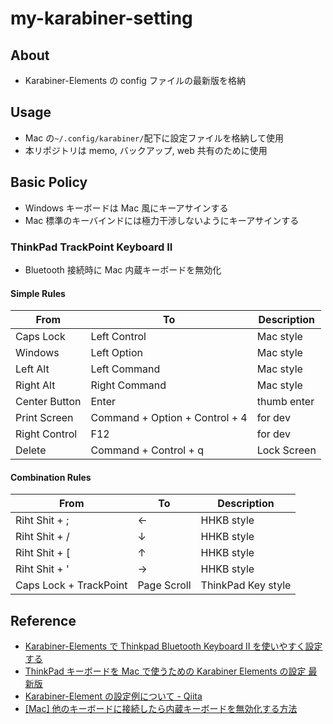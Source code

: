 # my-karabiner-setting

## About

- Karabiner-Elements の config ファイルの最新版を格納

## Usage

- Mac の`~/.config/karabiner/`配下に設定ファイルを格納して使用
- 本リポジトリは memo, バックアップ, web 共有のために使用

## Basic Policy

- Windows キーボードは Mac 風にキーアサインする
- Mac 標準のキーバインドには極力干渉しないようにキーアサインする

### ThinkPad TrackPoint Keyboard II

- Bluetooth 接続時に Mac 内蔵キーボードを無効化

#### Simple Rules

| From          | To                             | Description |
| ------------- | ------------------------------ | ----------- |
| Caps Lock     | Left Control                   | Mac style   |
| Windows       | Left Option                    | Mac style   |
| Left Alt      | Left Command                   | Mac style   |
| Right Alt     | Right Command                  | Mac style   |
| Center Button | Enter                          | thumb enter |
| Print Screen  | Command + Option + Control + 4 | for dev     |
| Right Control | F12                            | for dev     |
| Delete        | Command + Control + q          | Lock Screen |

#### Combination Rules

| From                   | To          | Description        |
| ---------------------- | ----------- | ------------------ |
| Riht Shit + ;          | ←           | HHKB style         |
| Riht Shit + /          | ↓           | HHKB style         |
| Riht Shit + [          | ↑           | HHKB style         |
| Riht Shit + '          | →           | HHKB style         |
| Caps Lock + TrackPoint | Page Scroll | ThinkPad Key style |

## Reference

- [Karabiner-Elements で Thinkpad Bluetooth Keyboard II を使いやすく設定する](https://norabal.com/programming/1822/)
- [ThinkPad キーボードを Mac で使うための Karabiner Elements の設定 最新版](https://takezoe.hatenablog.com/entry/2020/07/11/011118)
- [Karabiner-Element の設定例について - Qiita](https://qiita.com/s-show/items/40ad22c4ee4a0465fad5#%E4%BB%BB%E6%84%8F%E3%81%AE%E3%82%AD%E3%83%BC%E3%81%AB%E3%83%9E%E3%82%A6%E3%82%B9%E3%82%AF%E3%83%AA%E3%83%83%E3%82%AF%E3%82%92%E5%89%B2%E3%82%8A%E5%BD%93%E3%81%A6%E3%82%8B)
- [[Mac] 他のキーボードに接続したら内蔵キーボードを無効化する方法](https://bamka.info/keyboard-mukoka)
